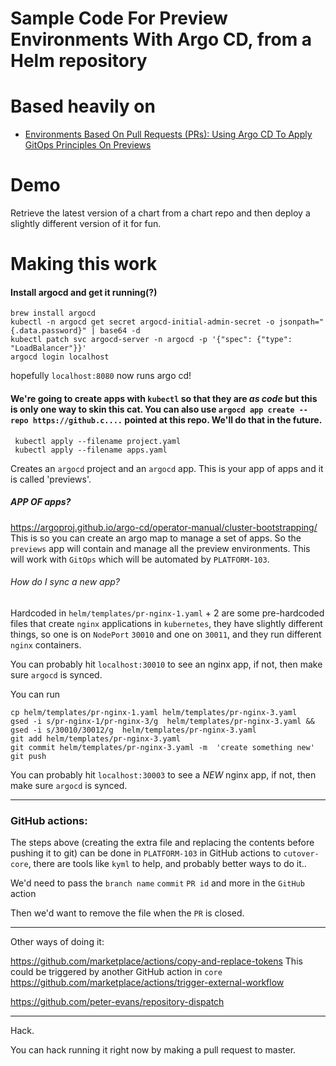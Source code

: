 # Sample Code For Preview Environments With Argo CD, from a Helm repository
# Based heavily on
* [Environments Based On Pull Requests (PRs): Using Argo CD To Apply GitOps Principles On Previews](https://youtu.be/cpAaI8p4R60)


# Demo

Retrieve the latest version of a chart from a chart repo and then deploy a slightly different version of it for fun.

# Making this work

#### Install argocd and get it running(?)

```
brew install argocd
kubectl -n argocd get secret argocd-initial-admin-secret -o jsonpath="{.data.password}" | base64 -d
kubectl patch svc argocd-server -n argocd -p '{"spec": {"type": "LoadBalancer"}}'
argocd login localhost
```

hopefully `localhost:8080` now runs argo cd!

#### We're going to create apps with `kubectl` so that they are _as code_ but this is only one way to skin this cat. You can also use   `argocd app create --repo https://github.c....` pointed at this repo. We'll do that in the future.

```
 kubectl apply --filename project.yaml
 kubectl apply --filename apps.yaml
```

Creates an `argocd` project and an `argocd` app. This is your app of apps and it is called 'previews'.

##### APP OF apps?

https://argoproj.github.io/argo-cd/operator-manual/cluster-bootstrapping/ This is so you can create an argo map to manage a set of apps. So the `previews` app will contain and manage all the preview environments. This will work with `GitOps` which will be automated by `PLATFORM-103`.


###### How do I sync a new app?


Hardcoded in `helm/templates/pr-nginx-1.yaml` + 2 are some pre-hardcoded files that create `nginx` applications in `kubernetes`, they have slightly different things, so one is on `NodePort` `30010` and one on `30011`, and they run different `nginx` containers.

You can probably hit `localhost:30010` to see an nginx app, if not, then make sure `argocd` is synced.

You can run 
```
cp helm/templates/pr-nginx-1.yaml helm/templates/pr-nginx-3.yaml
gsed -i s/pr-nginx-1/pr-nginx-3/g  helm/templates/pr-nginx-3.yaml && gsed -i s/30010/30012/g  helm/templates/pr-nginx-3.yaml 
git add helm/templates/pr-nginx-3.yaml
git commit helm/templates/pr-nginx-3.yaml -m  'create something new'
git push
```



You can probably hit `localhost:30003` to see a _NEW_ nginx app, if not, then make sure `argocd` is synced.


---

### GitHub actions:

The steps above (creating the extra file and replacing the contents before pushing it to git) can be done in `PLATFORM-103` in GitHub actions to `cutover-core`, there are tools like `kyml` to help, and probably better ways to do it..

We'd need to pass the `branch name` `commit` `PR id` and more in the `GitHub` action

Then we'd want to remove the file when the `PR` is closed.

---

Other ways of doing it:

https://github.com/marketplace/actions/copy-and-replace-tokens This could be triggered by another GitHub action in `core`
https://github.com/marketplace/actions/trigger-external-workflow

https://github.com/peter-evans/repository-dispatch


---

Hack. 

You can hack running it right now by making a pull request to master.
